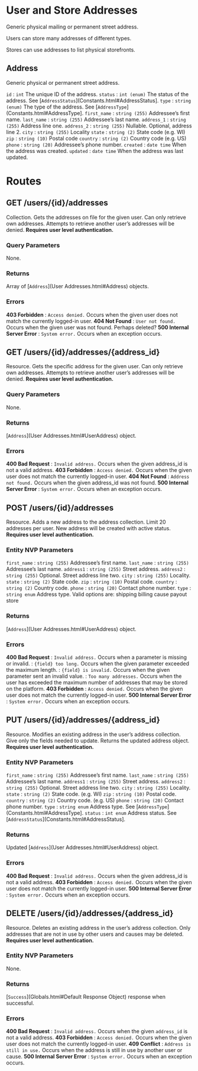 
# User and Store Addresses

Generic physical mailing or permanent street address.

Users can store many addresses of different types.

Stores can use addresses to list physical storefronts.

## Address

Generic physical or permanent street address.

`id`
:   `int`  The unique ID of the address.
`status`
:   `int (enum)`  The status of the address. See [`AddressStatus`](Constants.html#AddressStatus].
`type`
:   `string (enum)`  The type of the address. See [`AddressType`](Constants.html#AddressType].
`first_name`
:   `string (255)`  Addressee’s first name.
`last_name`
:   `string (255)`  Addressee’s last name.
`address_1`
:   `string (255)`  Address line one.
`address_2`
:   `string (255)` Nullable. Optional, address line 2.
`city`
:   `string (255)`  Locality
`state`
:   `string (2)`  State code (e.g. WI)
`zip`
:   `string (10)`  Postal code
`country`
:   `string (2)`  Country code (e.g. US)
`phone`
:   `string (20)`  Addressee’s phone number.
`created`
:   `date time`  When the address was created.
`updated`
:   `date time`  When the address was last updated.


# Routes


## GET /users/{id}/addresses

Collection. Gets the addresses on file for the given user. Can only retrieve own addresses. Attempts to retrieve another user’s addresses will be denied. **Requires user level authentication.**

### Query Parameters

None.

### Returns

Array of [`Address`](User Addresses.html#Address) objects.

### Errors

**403 Forbidden**
:   `Access denied.` Occurs when the given user does not match the currently logged-in user.
**404 Not Found**
:   `User not found.` Occurs when the given user was not found. Perhaps deleted?
**500 Internal Server Error**
:   `System error.` Occurs when an exception occurs.



## GET /users/{id}/addresses/{address_id}

Resource. Gets the specific address for the given user. Can only retrieve own addresses. Attempts to retrieve another user’s addresses will be denied. **Requires user level authentication.**

### Query Parameters

None.

### Returns

[`Address`](User Addresses.html#UserAddress) object.

### Errors

**400 Bad Request**
:   `Invalid address.` Occurs when the given address_id is not a valid address.
**403 Forbidden**
:   `Access denied.` Occurs when the given user does not match the currently logged-in user.
**404 Not Found**
:   `Address not found.` Occurs when the given address_id was not found.
**500 Internal Server Error**
:   `System error.` Occurs when an exception occurs.



## POST /users/{id}/addresses

Resource. Adds a new address to the address collection. Limit 20 addresses per user. New address will be created with active status. **Requires user level authentication.**

### Entity NVP Parameters

`first_name`
:   `string (255)` Addressee’s first name.
`last_name`
:   `string (255)` Addressee’s last name.
`address1`
:   `string (255)` Street address.
`address2`
:   `string (255)` Optional. Street address line two.
`city`
:   `string (255)` Locality.
`state`
:   `string (2)` State code.
`zip`
:   `string (10)` Postal code.
`country`
:   `string (2)` Country code.
`phone`
:   `string (20)` Contact phone number.
`type`
:   `string enum` Address type. Valid options are: shipping billing cause payout store



### Returns

[`Address`](User Addresses.html#UserAddress) object.

### Errors

**400 Bad Request**
:   `Invalid address.` Occurs when a parameter is missing or invalid.
:   `{field} too long.` Occurs when the given parameter exceeded the maximum length.
:   `{field} is invalid.` Occurs when the given parameter sent an invalid value.
:   `Too many addresses.` Occurs when the user has exceeded the maximum number of addresses that may be stored on the platform.
**403 Forbidden**
:   `Access denied.` Occurs when the given user does not match the currently logged-in user.
**500 Internal Server Error**
:   `System error.` Occurs when an exception occurs.


## PUT /users/{id}/addresses/{address_id}

Resource. Modifies an existing address in the user’s address collection. Give only the fields needed to update. Returns the updated address object. **Requires user level authentication.**

### Entity NVP Parameters

`first_name`
:   `string (255)` Addressee’s first name.
`last_name`
:   `string (255)` Addressee’s last name.
`address1`
:   `string (255)` Street address.
`address2`
:   `string (255)` Optional. Street address line two.
`city`
:   `string (255)` Locality.
`state`
:   `string (2)` State code.  (e.g. WI)
`zip`
:   `string (10)` Postal code.
`country`
:   `string (2)` Country code. (e.g. US)
`phone`
:   `string (20)` Contact phone number.
`type`
:   `string enum` Address type. See [`AddressType`](Constants.html#AddressType].
`status`
:   `int enum` Address status. See [`AddressStatus`](Constants.html#AddressStatus].


### Returns

Updated [`Address`](User Addresses.html#UserAddress) object.

### Errors

**400 Bad Request**
:   `Invalid address.` Occurs when the given address_id is not a valid address.
**403 Forbidden**
:   `Access denied.` Occurs when the given user does not match the currently logged-in user.
**500 Internal Server Error**
:   `System error.` Occurs when an exception occurs.



## DELETE /users/{id}/addresses/{address_id}

Resource. Deletes an existing address in the user’s address collection. Only addresses that are not in use by other users and causes may be deleted. **Requires user level authentication.**

### Entity NVP Parameters

None.

### Returns

[`Success`](Globals.html#Default Response Object) response when successful.

### Errors

**400 Bad Request**
:   `Invalid address.` Occurs when the given `address_id` is not a valid address.
**403 Forbidden**
:   `Access denied.` Occurs when the given user does not match the currently logged-in user.
**409 Conflict**
:   `Address is still in use.` Occurs when the address is still in use by another user or cause.
**500 Internal Server Error**
:   `System error.` Occurs when an exception occurs.


